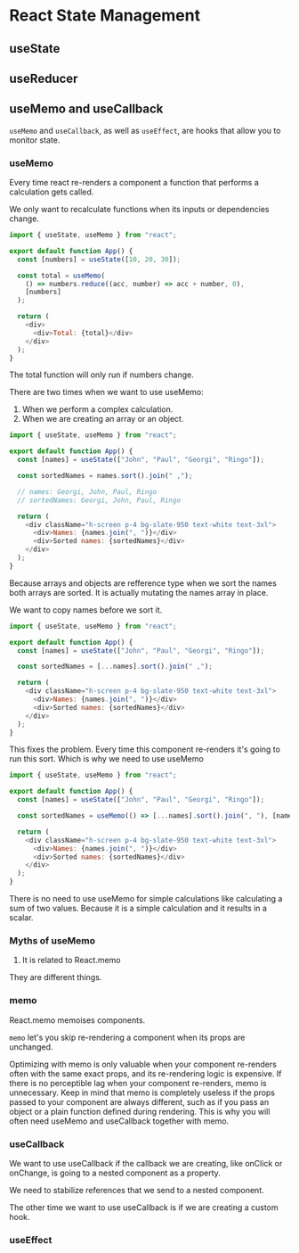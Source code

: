 # React State Management

## useState

## useReducer

## useMemo and useCallback

`useMemo` and `useCallback`, as well as `useEffect`, are hooks that allow you to monitor state.

### useMemo

Every time react re-renders a component a function that performs a calculation gets called.

We only want to recalculate functions when its inputs or dependencies change.

```javascript
import { useState, useMemo } from "react";

export default function App() {
  const [numbers] = useState([10, 20, 30]);

  const total = useMemo(
    () => numbers.reduce((acc, number) => acc + number, 0),
    [numbers]
  );

  return (
    <div>
      <div>Total: {total}</div>
    </div>
  );
}
```

The total function will only run if numbers change.

There are two times when we want to use useMemo:

1. When we perform a complex calculation.
2. When we are creating an array or an object.

```javascript
import { useState, useMemo } from "react";

export default function App() {
  const [names] = useState(["John", "Paul", "Georgi", "Ringo"]);

  const sortedNames = names.sort().join(" ,");

  // names: Georgi, John, Paul, Ringo
  // sortedNames: Georgi, John, Paul, Ringo

  return (
    <div className="h-screen p-4 bg-slate-950 text-white text-3xl">
      <div>Names: {names.join(", ")}</div>
      <div>Sorted names: {sortedNames}</div>
    </div>
  );
}
```

Because arrays and objects are refference type when we sort the names both arrays are sorted.
It is actually mutating the names array in place.

We want to copy names before we sort it.

```javascript
import { useState, useMemo } from "react";

export default function App() {
  const [names] = useState(["John", "Paul", "Georgi", "Ringo"]);

  const sortedNames = [...names].sort().join(" ,");

  return (
    <div className="h-screen p-4 bg-slate-950 text-white text-3xl">
      <div>Names: {names.join(", ")}</div>
      <div>Sorted names: {sortedNames}</div>
    </div>
  );
}
```

This fixes the problem. Every time this component re-renders it's going to run this sort.
Which is why we need to use useMemo

```javascript
import { useState, useMemo } from "react";

export default function App() {
  const [names] = useState(["John", "Paul", "Georgi", "Ringo"]);

  const sortedNames = useMemo(() => [...names].sort().join(", "), [names]);

  return (
    <div className="h-screen p-4 bg-slate-950 text-white text-3xl">
      <div>Names: {names.join(", ")}</div>
      <div>Sorted names: {sortedNames}</div>
    </div>
  );
}
```

There is no need to use useMemo for simple calculations like calculating a sum of two values.
Because it is a simple calculation and it results in a scalar.

### Myths of useMemo

1. It is related to React.memo

They are different things.

### memo

React.memo memoises components.

`memo` let's you skip re-rendering a component when its props are unchanged.

Optimizing with memo is only valuable when your component re-renders often with the same exact props, and its re-rendering logic is expensive.
If there is no perceptible lag when your component re-renders, memo is unnecessary.
Keep in mind that memo is completely useless if the props passed to your component are always different, such as if you pass an object or a plain function defined during rendering.
This is why you will often need useMemo and useCallback together with memo.

### useCallback

We want to use useCallback if the callback we are creating, like onClick or onChange, is going to a nested component as a property.

We need to stabilize references that we send to a nested component.

The other time we want to use useCallback is if we are creating a custom hook.

### useEffect
